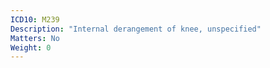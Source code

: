 ```yaml
---
ICD10: M239
Description: "Internal derangement of knee, unspecified"
Matters: No
Weight: 0
---
```


